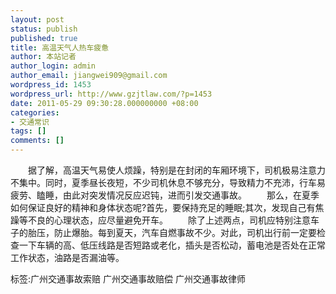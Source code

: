 ```yaml
---
layout: post
status: publish
published: true
title: 高温天气人热车疲惫
author: 本站记者
author_login: admin
author_email: jiangwei909@gmail.com
wordpress_id: 1453
wordpress_url: http://www.gzjtlaw.com/?p=1453
date: 2011-05-29 09:30:28.000000000 +08:00
categories:
- 交通常识
tags: []
comments: []
---
```

　　据了解，高温天气易使人烦躁，特别是在封闭的车厢环境下，司机极易注意力不集中。同时，夏季昼长夜短，不少司机休息不够充分，导致精力不充沛，行车易疲劳、瞌睡，由此对突发情况反应迟钝，进而引发交通事故。　　那么，在夏季如何保证良好的精神和身体状态呢?首先，要保持充足的睡眠;其次，发现自己有焦躁等不良的心理状态，应尽量避免开车。　　除了上述两点，司机应特别注意车子的胎压，防止爆胎。每到夏天，汽车自燃事故不少。对此，司机出行前一定要检查一下车辆的高、低压线路是否短路或老化，插头是否松动，蓄电池是否处在正常工作状态，油路是否漏油等。标签:广州交通事故索赔 广州交通事故赔偿 广州交通事故律师
